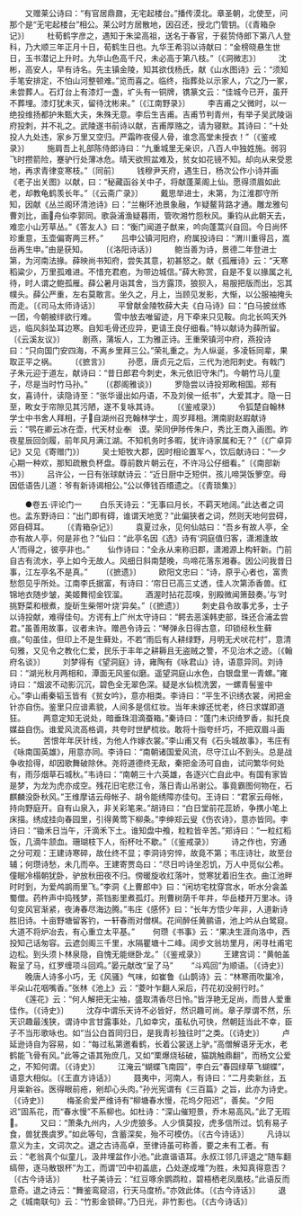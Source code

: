<!-- { "loadSidebar": true } -->
　　又赠莱公诗曰：“有官居鼎鼐，无宅起楼台。”播传漠北。章圣朝，北使至，问那个是“无宅起楼台”相公。莱公时方居散地，因召还，授北门管钥。〔《青箱杂记》〕
　　杜荀鹤字彦之，遇知于朱梁高祖，送名于春官，于裴贽侍郎下第八人登科，乃大顺三年正月十日，荀鹤生日也。九华王希羽以诗献曰：“金榜晓悬生世日，玉书潜记上升时。九华山色高千尺，未必高于第八枝。”〔《洞微志》〕
　　沈彬，高安人，早有诗名。先主镇金陵，知其欲伐杨氏，献《山水图诗》云：“须知手笔安排定，不怕山河整顿难。”览而喜之。临终，指葬处以示家人，穴之乃一冢，未尝葬人。石灯台上有漆灯一盏，圹头有一铜牌，镌篆文云：“佳城今已开，虽开不葬埋。漆灯犹未灭，留待沈彬来。”〔《江南野录》〕
　　李吉甫之父微时，以一绝投维扬都护朱甄大夫，朱殊无意。李后生吉甫。吉甫节判青州，有举子吴武陵诣府投刺，并不礼之。武陵遂书前诗以献，吉甫厚赂之，请为寝默。其诗曰：“十处投人九处违，家乡万里又空归。严霜昨夜侵人骨，谁念高堂未授衣！”〔《鉴戒录》〕
　　施肩吾上礼部陈侍郎诗曰：“九重城里无亲识，八百人中独姓施。弱羽飞时攒箭险，蹇驴行处薄冰危。晴天欲照盆难及，贫女如花镜不知。却向从来受恩地，再求青律变寒枝。”〔同前〕
　　钱穆尹天府，遇生日，杨次公作小诗并画《老子出关图》以献，曰：“秘藏函谷关中子，将献蓬莱阁上仙。愿得须眉如此老，却教龟鹤羡长年。”〔《云斋广录》〕
　　戴思举进士，未第，为江淮郡守所知，因献《丛兰阁环清池诗》曰：“兰榭环池景象融，乍疑鳌背路才通。雕龙雅句曹刘比，画舟仙李郭同。歌袅浦渔疑暮雨，管吹湘竹怨秋风。秉钧从此朝天去，难恋小山芳草丛。”《答友人》曰：“衡门闻道子猷来，吟向蓬蒿兴自回。今日尚怀珍重意，玉壶偏寄两三杯。”
　　吕申公镇河阳府，府属投诗曰：“渭川重得吕，嵩岳再生申。”由是获知。
　　〔《洛阳诗话》〕
　　鲍当善为诗，景德二年登进士第，为河南法掾。薛映尚书知府，尝失其意，初甚怒之。献《孤雁诗》云：“天寒稻粱少，万里孤难进。不惜充君庖，为带边城信。”薛大称赏，自是不复以掾属之礼待，时人谓之鲍孤雁。薛公暑月诣其舍，当方露顶，狼狈入，易服把版而出，忘其幞头。薛公严重，左右莫敢言。坐久之，月上，当顾见发影，大惭，以公服袖掩头而走。〔《司马太师诗话》〕
　　平曾献金陵牧薛大夫《白马诗》曰：“白马披丝练一团，今朝被绊欲行难。
　　雪中放去唯留迹，月下牵来只见鞍。向北长鸣天外远，临风斜坠耳边寒。自知毛骨还应异，更请王良仔细看。”特以献诗为薛所留。〔《云溪友议》〕
　　剧燕，蒲坂人，工为雅正诗。王重荣镇河中府，燕投诗曰：“只向国门安四海，不离乡里拜三公。”荣礼重之。为人纵诞，多凌轹同辈，果取正平之祸。
　　〔《摭言》〕
　　孙愿，唐贞元之后，三代为池阳刺史。有戟门子朱元迎于道左，献诗曰：“昔日郎君今刺史，朱元依旧守朱门。今朝竹马儿童子，尽是当时竹马孙。”
　　〔《郡阁雅谈》〕
　　罗隐尝以诗投郑畋相国。郑有女，喜诗什，读隐诗至：“张华谩出如丹语，不及刘侯一纸书”，大爱其才。隐一日至，畋女于帘隙见其污陋，遂不复咏其诗。
　　〔《鉴戒录》〕
　　令狐楚自翰林学士中书舍人拜相，子自湖州召充翰林学士，周岁拜相。渭南尉赵嘏献诗云：“鹗在卿云冰在壶，代天材业奉︳谟。荣同伊陟传朱户，秀比王商入画图。昨夜星辰回剑履，前年风月满江湖。不知机务时多暇，犹许诗家属和无？”〔《广卓异记》又见《寄赠门》〕
　　吴士矩牧大郡，因时相论置军ヘ，饮后献诗曰：“一夕心期一种欢，那知疏散负杯盘。尊前数片朝云在，不许冯公仔细看。”〔《南部新书》〕
　　吕许公，一日有张球献诗云：“近日厨中乏短供，孩儿啼哭饭箩空。母因低语告儿道：爷有新诗谒相公。”公以俸钱百缗遗之。〔《青琐集》〕

　　●卷五·评论门一
　　白乐天诗云：“无事曰月长，不羁天地阔。”此达者之词也。孟东野诗曰：“出门即有碍，谁谓天地宽？”此偏狭者之词，然则天地何尝碍，郊自碍耳。
　　〔《青箱杂记》〕
　　袁夏过永，见何仙姑曰：“吾乡有故人亭，全亦有故人亭，何是非也？”仙曰：“此亭名因《选》诗有‘洞庭值归客，潇湘逢故人’而得之，彼亭非也。”
　　仙作诗曰：“全永从来称旧郡，潇湘源上构轩新。门前自古有流水，亭上如今无故人。风细日斜南楚晚，鸟啼花落东湘春。因公问我昔日事，江左亭名不是真。”
　　〔《摭遗》〕
　　欧阳文忠曰：“诗，原乎心者也，富贵愁怨见乎所处。江南李氏据富，有诗曰：‘帘日已高三丈透，佳人次第添香兽。红锦地衣随步皱，美姬舞彻金钗溜。
　　酒渥时拈花蕊嗅，别殿微闻箫鼓奏。’与‘时挑野菜和根煮，旋斫生柴带叶烧’异矣。”〔《摭遗》〕
　　刺史县令故事尤多，士子以诗投献，难得佳句。方谔有上广州太守诗曰：“鳄去恶溪韩吏部，珠还合浦孟尝君。”虽善用故事，议者未许。赠邑令诗云：“琴弹永日得古意，印锁经秋生藓痕。”句虽佳，但印上不是生藓处，不若“雨后有人耕绿野，月明无犬吠花村”，意清句雅，又见令之教化仁爱，民乐于丰年之耕耨且无盗贼之警，不见治术之迹。〔《翰府名谈》〕
　　刘梦得有《望洞庭》诗，雍陶有《咏君山》诗，语意异同。刘诗曰：“湖光秋月两相和，潭面无风鉴似磨。遥望洞庭山水色，白银盘里一青螺。”雍诗曰：“烟波不动影沉沉，碧色全无翠色深。疑是水仙梳洗罢，一螺青髻鉴中心。”李山甫秦韬玉皆有《贫女吟》，意亦相类。李诗曰：“平生不识绣衣裳，闲把金针亦自伤。鉴里只应谙素貌，人间多是信红妆。当年未嫁还忧老，终日求媒即道狂。
　　两意定知无说处，暗垂珠泪滴蚕箱。”秦诗曰：“蓬门未识绮罗香，拟托良媒益自伤。谁爱风流高格调，共夸时世酽梳妆。敢将十指夸纤巧，不把双眉斗画长。
　　苦恨年年厌针线，为他人作嫁衣裳。”李山甫又有《石头城故事》，韦庄有《咏南国英雄》，用意亦同。李诗曰：“南朝诸国爱风流，尽守江山不到头。总是战争收拾得，却因歌舞破除休。尧将道德终无敌，秦把金汤可自由，试问繁华何处有，雨莎烟草石城秋。”韦诗曰：“南朝三十六英雄，各逐兴亡自此中。有国有家皆是梦，为龙为虎亦成空。残花旧宅悲江令，落日青山吊谢公。事竟霸图何物在，石麒麟没卧秋风。”王维摩诘云母帐子、胡令能绣障亦佳句。王诗曰：“君家云母帐，持向野庭开。自有山泉入，非关彩笔来。”胡诗曰：“白日堂前花蕊娇，争携小笔上床描。绣成挂向春园里，引得黄莺下柳条。”李绅郑云叟《伤农诗》，意亦皆同。李诗曰：“锄禾日当午，汗滴禾下土。谁知盘中飧，粒粒皆辛苦。”郑诗曰：“一粒红稻饭，几滴牛颔血。珊瑚枝下人，衔杯吐不歇。”〔《鉴戒录》〕
　　诗之作也，穷通之分可观：王建诗寒碎，故仕终不显；李洞诗穷悴，故竟不第；韦庄诗壮，故至台辅；何瓒诗愁，未几而卒。王建寄贾岛曰：“尽日吟诗坐忍饥，万人中觅似公希。僮眠冷榻朝犹卧，驴放秋田夜不归。傍暖旋收红落叶，觉寒犹着旧生衣。曲江池畔时时到，为爱鸬鹚雨里飞。”李洞《上曹郎中》曰：“闲坊宅枕穿宫水，听水分衾盖蜀僧。药杵声中捣残梦，茶铛影里煮孤灯。刑曹树荫千年井，华岳楼开万里冰。诗句变风官渐紧，夜涛春尽海边腾。”韦庄《感怀》曰：“长年方悟少年非，人道新诗胜旧诗。十亩野塘留客钓，一轩春雨对僧棋。花间醉任黄鹂语，池上吟从白鹭窥。大道不将炉冶去，有心重立太平基。”
　　何瓒《书事》云：“果决生涯向洛中，西投知己话匆容。云遮剑阁三千里，水隔瞿塘十二峰。阔步文翁坊里月，闲寻杜甫宅边松。到头须卜林泉隐，自愧无能继卧龙。”〔《鉴戒录》〕
　　王建宫词：“黄帕盖鞍呈了马，红罗缠项斗回鸡。”晏元献改“呈了马”
　　“斗鸡回”为顺语。〔《诗史》〕
　　晚唐人诗多小巧，无《风骚》气味，如崔鲁《山鹊诗》云：“林寒雨吹巢冷，半朵山花咽嘴香。”张林《池上》云：“菱叶乍翻人采后，荇花初没舸行时。”
　　《莲花》云：“何人解把无尘袖，盛取清香尽日怜。”皆浮艳无足尚，而昔人爱重佳作。〔《诗史》〕
　　沈存中谓乐天诗不必皆好，然识趣可尚。章子厚谓不然，乐天识趣最浅狭，谓诗中言甘露事处，几如幸灾，虽私仇可快，然朝廷当此不幸，臣子不当形歌咏也。如“当公白首同归日，是我青衫独往时”之类。〔《诗史》〕
　　卢延逊诗自为容易，如：“每过私第邀看鹤，长着公裳送上驴。”高僧解语牙无水，老鹤能飞骨有风。”此等之语其殆庶几，又如“栗爆烧毡破，猫跳触鼎翻”，而杨文公爱之，不知何谓。〔《诗史》〕
　　江淹云“蝴蝶飞南园”，李白云“春园绿草飞蝴蝶”，语意大相似。〔《王直方诗话》〕
　　聂夷中，河南人，有诗曰：“二月卖新丝，五月粜新谷。医得眼前疮，剜却心头肉。”孙光宪谓有《三百篇》之旨，此亦为诗史。〔《诗史》〕
　　梅圣俞爱严维诗有“柳塘春水慢，花坞夕阳迟”，善矣。“夕阳迟”固系花，而“春水慢”不系柳也。如杜诗：“深山催短景，乔木易高风。”此了无瑕。
　　又曰：“萧条九州内，人少虎狼多。人少慎莫投，虎多信所过。饥有易子食，兽犹畏虞罗。”如此等句，含蓄深矣，殆不可模仿。〔《古今诗话》〕
　　凡诗以意义为主，文词次之。退之古诗高卓，至律诗虽可称善，要之未有工者。有云：“老翁真个似童儿，汲井埋盆作小池。”此直谐语耳。永叔江邻几评退之“随车翻缟带，逐马散银杯”为工，而谓“凹中初盖底，凸处遂成堆”为胜，未知真得意否？〔《古今诗话》〕
　　杜子美诗云：“红豆啄余鹦鹉粒，碧梧栖老凤凰枝。”此语反而意奇。退之诗云：“舞鉴鸾窥沼，行天马度桥。”亦效此体。〔《古今诗话》〕
　　退之《城南联句》云：“竹影金锁碎。”乃日光，非竹影也。〔《古今诗话》〕
